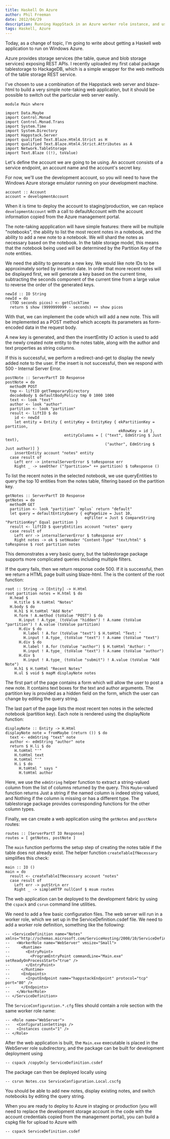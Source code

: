 ```yaml
---
title: Haskell On Azure
author: Phil Freeman
date: 2012/04/29
description: Running HappStack in an Azure worker role instance, and using the tablestorage cabal package.
tags: Haskell, Azure
---
```


Today, as a change of topic, I\'m going to write about getting a Haskell web application to run on Windows Azure.

Azure provides storage services (the table, queue and blob storage services) exposing REST APIs. I recently uploaded my first cabal package tablestorage to HackageDB, which is a simple wrapper for the web methods of the table storage REST service.

I\'ve chosen to use a combination of the Happstack web server and blaze-html to build a very simple note-taking web application, but it should be possible to switch out the particular web server easily.

~~~{.haskell}
module Main where

import Data.Maybe
import Control.Monad
import Control.Monad.Trans
import System.Time
import System.Directory
import Happstack.Server
import qualified Text.Blaze.Html4.Strict as H
import qualified Text.Blaze.Html4.Strict.Attributes as A
import Network.TableStorage
import Text.Blaze ((!), toValue)
~~~

Let\'s define the account we are going to be using. An account consists of a service endpoint, an account name and the account\'s secret key.

For now, we\'ll use the development account, so you will need to have the Windows Azure storage emulator running on your development machine.

~~~{.haskell}
account :: Account
account = developmentAccount 
~~~

When it is time to deploy the account to staging/production, we can replace `developmentAccount` with a call to defaultAccount with the account information copied from the Azure management portal.

The note-taking appplication will have simple features: there will be multiple "notebooks", the ability to list the most recent notes in a notebook, and the ability to add a new note to a notebook. We will shard the notes as necessary based on the notebook. In the table storage model, this means that the notebook being used will be determined by the Partition Key of the note entities.

We need the ability to generate a new key. We would like note IDs to be approximately sorted by insertion date. In order that more recent notes will be displayed first, we will generate a key based on the current time, subtracting the seconds component of the current time from a large value to reverse the order of the generated keys.

~~~{.haskell}
newId :: IO String
newId = do
  (TOD seconds picos) <- getClockTime
  return $ show (9999999999 - seconds) ++ show picos
~~~

With that, we can implement the code which will add a new note. This will be implemented as a POST method which accepts its parameters as form-encoded data in the request body.

A new key is generated, and then the insertEntity IO action is used to add the newly created note entity to the notes table, along with the author and text properties as string columns.

If this is successful, we perform a redirect-and-get to display the newly added note to the user. If the insert is not successful, then we respond with 500 - Internal Server Error.

~~~{.haskell}
postNote :: ServerPartT IO Response
postNote = do 
  methodM POST
  tmp <- liftIO getTemporaryDirectory 
  decodeBody $ defaultBodyPolicy tmp 0 1000 1000
  text <- look "text"
  author <- look "author"
  partition <- look "partition"
  result <- liftIO $ do
    id <- newId
    let entity = Entity { entityKey = EntityKey { ekPartitionKey = partition, 
                                                  ekRowKey = id }, 
                          entityColumns = [ ("text", EdmString $ Just text),
                                            ("author", EdmString $ Just author)] }
    insertEntity account "notes" entity
  case result of
    Left err -> internalServerError $ toResponse err
    Right _ -> seeOther ("?partition=" ++ partition) $ toResponse ()
~~~

To list the recent notes in the selected notebook, we use queryEntities to query the top 10 entities from the notes table, filtering based on the partition key.

~~~{.haskell}
getNotes :: ServerPartT IO Response
getNotes = do
  methodM GET
  partition <- look "partition" `mplus` return "default"
  let query = defaultEntityQuery { eqPageSize = Just 10,
                                   eqFilter = Just $ CompareString "PartitionKey" Equal partition }
  result <- liftIO $ queryEntities account "notes" query
  case result of
    Left err -> internalServerError $ toResponse err
    Right notes -> ok $ setHeader "Content-Type" "text/html" $ toResponse $ root partition notes
~~~

This demonstrates a very basic query, but the tablestorage package supports more complicated queries including multiple filters.

If the query fails, then we return response code 500. If it is successful, then we return a HTML page built using blaze-html. The is the content of the root function:

~~~{.haskell}
root :: String -> [Entity] -> H.Html
root partition notes = H.html $ do
  H.head $ 
    H.title $ H.toHtml "Notes"
  H.body $ do
    H.h1 $ H.toHtml "Add Note"
    H.form ! A.method (toValue "POST") $ do
      H.input ! A.type_ (toValue "hidden") ! A.name (toValue "partition") ! A.value (toValue partition)
      H.div $ do
        H.label ! A.for (toValue "text") $ H.toHtml "Text: "
        H.input ! A.type_ (toValue "text") ! A.name (toValue "text")
      H.div $ do
        H.label ! A.for (toValue "author") $ H.toHtml "Author: "
        H.input ! A.type_ (toValue "text") ! A.name (toValue "author")
      H.div $
        H.input ! A.type_ (toValue "submit") ! A.value (toValue "Add Note")
    H.h1 $ H.toHtml "Recent Notes"
    H.ul $ void $ mapM displayNote notes
~~~

The first part of the page contains a form which will allow the user to post a new note. It contains text boxes for the text and author arguments. The partition key is provided as a hidden field on the form, which the user can change by editing the query string.

The last part of the page lists the most recent ten notes in the selected notebook (partition key). Each note is rendered using the displayNote function:

~~~{.haskell}
displayNote :: Entity -> H.Html
displayNote note = fromMaybe (return ()) $ do
  text <- edmString "text" note
  author <- edmString "author" note
  return $ H.li $ do
    H.toHtml "'"
    H.toHtml text
    H.toHtml "'"
    H.i $ do 
      H.toHtml " says "
      H.toHtml author
~~~

Here, we use the `edmString` helper function to extract a string-valued column from the list of columns returned by the query. This `Maybe`-valued function returns Just a string if the named column is indeed string valued, and Nothing if the column is missing or has a different type. The tablestorage package provides corresponding functions for the other column types.

Finally, we can create a web application using the `getNotes` and `postNote` routes:

~~~{.haskell}
routes :: [ServerPartT IO Response]
routes = [ getNotes, postNote ]
~~~

The `main` function performs the setup step of creating the notes table if the table does not already exist. The helper function `createTableIfNecessary` simplifies this check:

~~~{.haskell}
main :: IO ()
main = do 
  result <- createTableIfNecessary account "notes"
  case result of
    Left err -> putStrLn err
    Right _ -> simpleHTTP nullConf $ msum routes
~~~

The web application can be deployed to the development fabric by using the `cspack` and `csrun` command line utilities.

We need to add a few basic configuration files. The web server will run in a worker role, which we set up in the ServiceDefinition.csdef file. We need to add a worker role definition, something like the following:

~~~
-- <ServiceDefinition name="Notes" xmlns="http://schemas.microsoft.com/ServiceHosting/2008/10/ServiceDefinition">
--   <WorkerRole name="WebServer" vmsize="Small">
--     <Runtime>
--       <EntryPoint>
--         <ProgramEntryPoint commandLine="Main.exe" setReadyOnProcessStart="true" />
--       </EntryPoint>
--     </Runtime>
--     <Endpoints>
--       <InputEndpoint name="happstackEndpoint" protocol="tcp" port="80" />
--     </Endpoints>
--   </WorkerRole>
-- </ServiceDefinition>
~~~

The `ServiceConfiguration.*.cfg` files should contain a role section with the same worker role name:

~~~
-- <Role name="WebServer">
--   <ConfigurationSettings />
--   <Instances count="1" />
-- </Role>
~~~

After the web application is built, the `Main.exe` executable is placed in the WebServer role subdirectory, and the package can be built for development deployment using

~~~
-- cspack /copyOnly ServiceDefinition.csdef
~~~

The package can then be deployed locally using

~~~
-- csrun Notes.csx ServiceConfiguration.Local.cscfg
~~~

You should be able to add new notes, display existing notes, and switch notebooks by editing the query string.

When you are ready to deploy to Azure in staging or production (you will need to replace the development storage account in the code with the account credentials copied from the management portal), you can build a cspkg file for upload to Azure with

~~~
-- cspack ServiceDefinition.csdef
~~~

